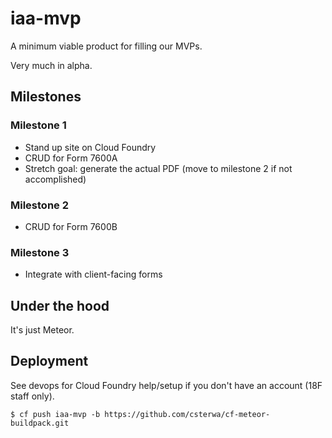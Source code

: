 # iaa-mvp

A minimum viable product for filling our MVPs.

Very much in alpha.

## Milestones

### Milestone 1

- Stand up site on Cloud Foundry
- CRUD for Form 7600A
- Stretch goal: generate the actual PDF (move to milestone 2 if not accomplished)

### Milestone 2

- CRUD for Form 7600B

### Milestone 3

- Integrate with client-facing forms

## Under the hood

It's just Meteor.

## Deployment

See devops for Cloud Foundry help/setup if you don't have an account (18F staff only).

```
$ cf push iaa-mvp -b https://github.com/csterwa/cf-meteor-buildpack.git
```



